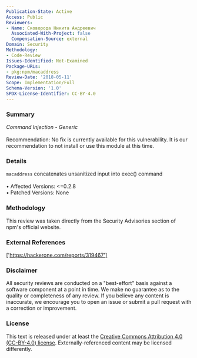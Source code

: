 ```yaml
---
Publication-State: Active
Access: Public
Reviewers:
- Name: Сковорода Никита Андреевич
  Associated-With-Project: false
  Compensation-Source: external
Domain: Security
Methodology:
- Code-Review
Issues-Identified: Not-Examined
Package-URLs:
- pkg:npm/macaddress
Review-Date: '2018-05-11'
Scope: Implementation/Full
Schema-Version: '1.0'
SPDX-License-Identifier: CC-BY-4.0
---
```

### Summary
*Command Injection - Generic*<br><br>Recommendation: No fix is currently available for this vulnerability.  It is our recommendation to not install or use this module at this time.
### Details
`macaddress` concatenates unsanitized input into exec() command
<br><br>• Affected Versions: <=0.2.8
<br>• Patched Versions: None
### Methodology
This review was taken directly from the Security Advisories section of npm's official website.
### External References
['https://hackerone.com/reports/319467']
### Disclaimer
All security reviews are conducted on a "best-effort" basis against a software component at a point in time. We make no guarantee as to the quality or completeness of any review. If you believe any content is inaccurate, we encourage you to open an issue or submit a pull request with a correction or improvement.
### License
This text is released under at least the [Creative Commons Attribution 4.0 (CC-BY-4.0) license](https://creativecommons.org/licenses/by/4.0/legalcode.txt). Externally-referenced content may be licensed differently.
